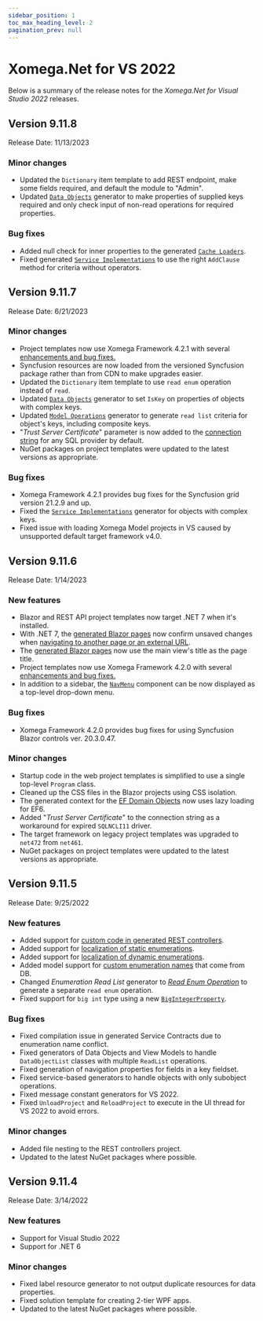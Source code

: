 ```yaml
---
sidebar_position: 1
toc_max_heading_level: 2
pagination_prev: null
---
```


# Xomega.Net for VS 2022

Below is a summary of the release notes for the *Xomega.Net for Visual Studio 2022* releases.

## Version 9.11.8

Release Date: 11/13/2023

### Minor changes

- Updated the `Dictionary` item template to add REST endpoint, make some fields required, and default the module to "Admin".
- Updated  [`Data Objects`](../../generators/presentation/common/data-objects) generator to make properties of supplied keys required and only check input of non-read operations for required properties.

### Bug fixes

- Added null check for inner properties to the generated [`Cache Loaders`](../../generators/enums/cache-loaders).
- Fixed generated [`Service Implementations`](../../generators/services/service-impl) to use the right `AddClause` method for criteria without operators.

## Version 9.11.7

Release Date: 6/21/2023

### Minor changes

- Project templates now use Xomega Framework 4.2.1 with several [enhancements and bug fixes.](https://github.com/Xomega-Net/XomegaFramework/releases/tag/v4.2.1)
- Syncfusion resources are now loaded from the versioned Syncfusion package rather than from CDN to make upgrades easier.
- Updated the `Dictionary` item template to use `read enum` operation instead of `read`.
- Updated [`Data Objects`](../../generators/presentation/common/data-objects) generator to set `IsKey` on properties of objects with complex keys.
- Updated [`Model Operations`](../../generators/model/crud#read-list-operation) generator to generate `read list` criteria for object's keys, including composite keys.
- "*Trust Server Certificate*" parameter is now added to the [connection string](../../visual-studio/model-project/configuring-generators#database-parameters) for any SQL provider by default.
- NuGet packages on project templates were updated to the latest versions as appropriate.

### Bug fixes

- Xomega Framework 4.2.1 provides bug fixes for the Syncfusion grid version 21.2.9 and up.
- Fixed the [`Service Implementations`](../../generators/services/service-impl) generator for objects with complex keys.
- Fixed issue with loading Xomega Model projects in VS caused by unsupported default target framework v4.0.

## Version 9.11.6

Release Date: 1/14/2023

### New features

- Blazor and REST API project templates now target .NET 7 when it's installed.
- With .NET 7, the [generated Blazor pages](../../generators/presentation/blazor/views) now confirm unsaved changes when [navigating to another page or an external URL](../../framework/blazor/views#page-title-and-navigation-lock).
- The [generated Blazor pages](../../generators/presentation/blazor/views) now use the main view's title as the page title.
- Project templates now use Xomega Framework 4.2.0 with several [enhancements and bug fixes.](https://github.com/Xomega-Net/XomegaFramework/releases/tag/v4.2.0)
- In addition to a sidebar, the [`NavMenu`](../../framework/blazor/components#navmenu) component can be now displayed as a top-level drop-down menu.

### Bug fixes

- Xomega Framework 4.2.0 provides bug fixes for using Syncfusion Blazor controls ver. 20.3.0.47.

### Minor changes

- Startup code in the web project templates is simplified to use a single top-level `Program` class.
- Cleaned up the CSS files in the Blazor projects using CSS isolation.
- The generated context for the [EF Domain Objects](../../generators/data/entities) now uses lazy loading for EF6.
- Added "*Trust Server Certificate*" to the connection string as a workaround for expired `SQLNCLI11` driver.
- The target framework on legacy project templates was upgraded to `net472` from `net461`.
- NuGet packages on project templates were updated to the latest versions as appropriate.


## Version 9.11.5

Release Date: 9/25/2022

### New features
- Added support for [custom code in generated REST controllers](../../generators/services/web-api#customizing-the-output).
- Added support for [localization of static enumerations](../../visual-studio/modeling/static-data#localizing-static-items).
- Added support for [localization of dynamic enumerations](../../visual-studio/modeling/static-data#localizing-dynamic-items).
- Added model support for [custom enumeration names](../../visual-studio/modeling/types#custom-enumeration) that come from DB.
- Changed *Enumeration Read List* generator to [*Read Enum Operation*](../../generators/model/crud#read-enum-operation) to generate a separate `read enum` operation.
- Fixed support for `big int` type using a new [`BigIntegerProperty`](../../framework/common-ui/properties/standard#bigintegerproperty).

### Bug fixes
- Fixed compilation issue in generated Service Contracts due to enumeration name conflict.
- Fixed generators of Data Objects and View Models to handle `DataObjectList` classes with multiple `ReadList` operations.
- Fixed generation of navigation properties for fields in a key fieldset.
- Fixed service-based generators to handle objects with only subobject operations.
- Fixed message constant generators for VS 2022.
- Fixed `UnloadProject` and `ReloadProject` to execute in the UI thread for VS 2022 to avoid errors.

### Minor changes
- Added file nesting to the REST controllers project.
- Updated to the latest NuGet packages where possible.

## Version 9.11.4

Release Date: 3/14/2022

### New features
- Support for Visual Studio 2022
- Support for .NET 6

### Minor changes
- Fixed label resource generator to not output duplicate resources for data properties.
- Fixed solution template for creating 2-tier WPF apps.
- Updated to the latest NuGet packages where possible.

